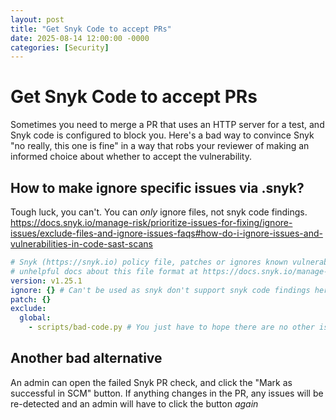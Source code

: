 ```yaml
---
layout: post
title: "Get Snyk Code to accept PRs"
date: 2025-08-14 12:00:00 -0000
categories: [Security]
---
```


# Get Snyk Code to accept PRs

Sometimes you need to merge a PR that uses an HTTP server for a test, and Snyk code is configured to block you. Here's a bad way to convince Snyk "no really, this one is fine" in a way that robs your reviewer of making an informed choice about whether to accept the vulnerability.

## How to make ignore specific issues via .snyk?

Tough luck, you can't. You can _only_ ignore files, not snyk code findings. <https://docs.snyk.io/manage-risk/prioritize-issues-for-fixing/ignore-issues/exclude-files-and-ignore-issues-faqs#how-do-i-ignore-issues-and-vulnerabilities-in-code-sast-scans>

```yaml
# Snyk (https://snyk.io) policy file, patches or ignores known vulnerabilities.
# unhelpful docs about this file format at https://docs.snyk.io/manage-risk/policies/the-.snyk-file#syntax-of-the-.snyk-file
version: v1.25.1
ignore: {} # Can't be used as snyk don't support snyk code findings here
patch: {}
exclude:
  global:
    - scripts/bad-code.py # You just have to hope there are no other issues in this file
```

## Another bad alternative

An admin can open the failed Snyk PR check, and click the "Mark as successful in SCM" button. If anything changes in the PR, any issues will be re-detected and an admin will have to click the button _again_
